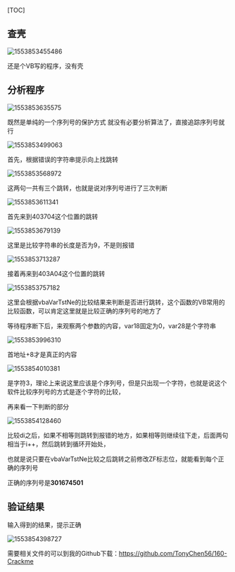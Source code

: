 [TOC]

## 查壳

![1553853455486](assets/1553853455486.png)

还是个VB写的程序，没有壳

## 分析程序

![1553853635575](assets/1553853635575.png)

既然是单纯的一个序列号的保护方式 就没有必要分析算法了，直接追踪序列号就行

![1553853499063](assets/1553853499063.png)

首先，根据错误的字符串提示向上找跳转

![1553853568972](assets/1553853568972.png)

这两句一共有三个跳转，也就是说对序列号进行了三次判断

![1553853611341](assets/1553853611341.png)

首先来到403704这个位置的跳转

![1553853679139](assets/1553853679139.png)

这里是比较字符串的长度是否为9，不是则报错

![1553853713287](assets/1553853713287.png)

接着再来到403A04这个位置的跳转

![1553853757182](assets/1553853757182.png)

这里会根据vbaVarTstNe的比较结果来判断是否进行跳转，这个函数的VB常用的比较函数，可以肯定这里就是比较正确的序列号的地方了

等待程序断下后，来观察两个参数的内容，var18固定为0，var28是个字符串

![1553853996310](assets/1553853996310.png)

首地址+8才是真正的内容

![1553854010381](assets/1553854010381.png)

是字符3，理论上来说这里应该是个序列号，但是只出现一个字符，也就是说这个软件比较序列号的方式是逐个字符的比较，

再来看一下判断的部分

![1553854128460](assets/1553854128460.png)

比较di之后，如果不相等则跳转到报错的地方，如果相等则继续往下走，后面两句相当于i++，然后跳转到循环开始处，

也就是说只要在vbaVarTstNe比较之后跳转之前修改ZF标志位，就能看到每个正确的序列号

正确的序列号是**301674501**

## 验证结果

输入得到的结果，提示正确

![1553854398727](assets/1553854398727.png)

需要相关文件的可以到我的Github下载：https://github.com/TonyChen56/160-Crackme